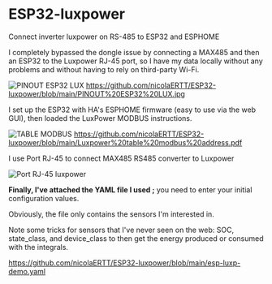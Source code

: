 # ESP32-luxpower
Connect inverter luxpower on RS-485 to ESP32 and ESPHOME

I completely bypassed the dongle issue by connecting a MAX485 and then an ESP32 to the Luxpower RJ-45 port, so I have my data locally without any problems and without having to rely on third-party Wi-Fi.

![PINOUT ESP32 LUX](https://github.com/user-attachments/assets/f36752d9-c978-4640-bb37-68654d0fe279)
https://github.com/nicolaERTT/ESP32-luxpower/blob/main/PINOUT%20ESP32%20LUX.jpg

I set up the ESP32 with HA's ESPHOME firmware (easy to use via the web GUI), then loaded the LuxPower MODBUS instructions.

![TABLE MODBUS](https://github.com/user-attachments/assets/995531ef-e892-45fa-9a34-43aa97b4a366)
https://github.com/nicolaERTT/ESP32-luxpower/blob/main/Luxpower%20table%20modbus%20address.pdf


 I use Port RJ-45 to connect MAX485 RS485 converter to Luxpower

 ![Port RJ-45 luxpower](https://github.com/user-attachments/assets/2c4eb826-d27b-4405-90e2-1cd69a6b87dc)


**Finally, I've attached the YAML file I used ;** you need to enter your initial configuration values.

Obviously, the file only contains the sensors I'm interested in.

Note some tricks for sensors that I've never seen on the web: SOC, state_class, and device_class to then get the energy produced or consumed with the integrals.

https://github.com/nicolaERTT/ESP32-luxpower/blob/main/esp-luxp-demo.yaml


